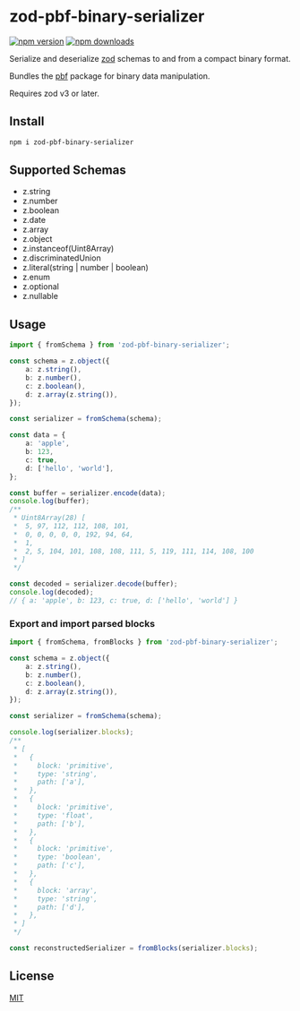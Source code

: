 # zod-pbf-binary-serializer

[![npm version](https://badgen.net/npm/v/zod-pbf-binary-serializer)](https://npm.im/zod-pbf-binary-serializer) [![npm downloads](https://badgen.net/npm/dm/zod-pbf-binary-serializer)](https://npm.im/zod-pbf-binary-serializer)

Serialize and deserialize [zod](https://github.com/colinhacks/zod) schemas to and from a compact binary format.

Bundles the [pbf](https://github.com/mapbox/pbf) package for binary data manipulation.

Requires zod v3 or later.

## Install

```bash
npm i zod-pbf-binary-serializer
```

## Supported Schemas

- z.string
- z.number
- z.boolean
- z.date
- z.array
- z.object
- z.instanceof(Uint8Array)
- z.discriminatedUnion
- z.literal(string | number | boolean)
- z.enum
- z.optional
- z.nullable

## Usage

```typescript
import { fromSchema } from 'zod-pbf-binary-serializer';

const schema = z.object({
	a: z.string(),
	b: z.number(),
	c: z.boolean(),
	d: z.array(z.string()),
});

const serializer = fromSchema(schema);

const data = {
	a: 'apple',
	b: 123,
	c: true,
	d: ['hello', 'world'],
};

const buffer = serializer.encode(data);
console.log(buffer);
/**
 * Uint8Array(28) [
 *  5, 97, 112, 112, 108, 101,
 *  0, 0, 0, 0, 0, 192, 94, 64,
 *  1,
 *  2, 5, 104, 101, 108, 108, 111, 5, 119, 111, 114, 108, 100
 * ]
 */

const decoded = serializer.decode(buffer);
console.log(decoded);
// { a: 'apple', b: 123, c: true, d: ['hello', 'world'] }
```

### Export and import parsed blocks

```typescript
import { fromSchema, fromBlocks } from 'zod-pbf-binary-serializer';

const schema = z.object({
	a: z.string(),
	b: z.number(),
	c: z.boolean(),
	d: z.array(z.string()),
});

const serializer = fromSchema(schema);

console.log(serializer.blocks);
/**
 * [
 *   {
 *     block: 'primitive',
 *     type: 'string',
 *     path: ['a'],
 *   },
 *   {
 *     block: 'primitive',
 *     type: 'float',
 *     path: ['b'],
 *   },
 *   {
 *     block: 'primitive',
 *     type: 'boolean',
 *     path: ['c'],
 *   },
 *   {
 *     block: 'array',
 *     type: 'string',
 *     path: ['d'],
 *   },
 * ]
 */

const reconstructedSerializer = fromBlocks(serializer.blocks);
```

## License

[MIT](https://github.com/arumi-s/zod-pbf-binary-serializer/blob/master/LICENSE)
